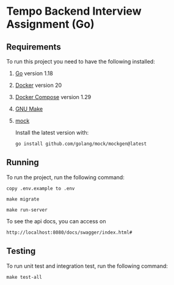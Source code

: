 # Tempo Backend Interview Assignment (Go)

## Requirements

To run this project you need to have the following installed:

1. [Go](https://golang.org/doc/install) version 1.18
2. [Docker](https://docs.docker.com/get-docker/) version 20
3. [Docker Compose](https://docs.docker.com/compose/install/) version 1.29
4. [GNU Make](https://www.gnu.org/software/make/)
5. [mock](https://github.com/golang/mock)

    Install the latest version with:
    ```
    go install github.com/golang/mock/mockgen@latest
    ```

## Running

To run the project, run the following command:

```
copy .env.example to .env
```

```
make migrate
```

```
make run-server
```

To see the api docs, you can access on 
```
http://localhost:8080/docs/swagger/index.html#
```

## Testing

To run unit test and integration test, run the following command:

```
make test-all
```
